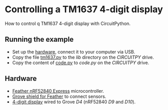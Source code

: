 # Controlling a TM1637 4-digit display
How to control q TM1637 4-digit display with CircuitPython.

## Running the example
* Set up the [hardware](#Hardware), connect it to your computer via USB.
* Copy the file [tm1637.py](tm1637.py) to the _lib_ directory on the _CIRCUITPY_ drive.
* Copy the content of [code.py](code.py) to _code.py_ on the _CIRCUITPY_ drive.

## Hardware
* [Feather nRF52840 Express](https://github.com/tamberg/fhnw-idb/wiki/Feather-nRF52840-Express) microcontroller.
* [Grove shield for Feather](https://github.com/tamberg/fhnw-idb/wiki/Grove-Adapters#grove-shield-for-feather) to connect sensors.
* [4-digit display](https://github.com/tamberg/fhnw-idb/wiki/Grove-Actuators#4-digit-display-tm1637) wired to Grove _D4_ (nRF52840 _D9_ and _D10_).